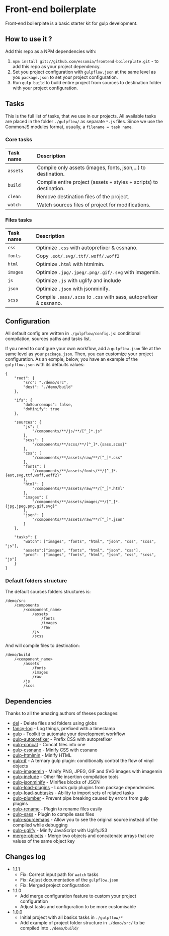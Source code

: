 # Front-end boilerplate

Front-end boilerplate is a basic starter kit for gulp development.

## How to use it ?

Add this repo as a NPM dependencies with:

1. `npm install git://github.com/essomia/frontend-boilerplate.git` - to add this repo as your project dependency.
2. Set you project configuration with `gulpflow.json` at the same level as you `package.json` to set your project configuration.
3. Run `gulp build` to build entire project from sources to destination folder with your project configuration.


## Tasks

This is the full list of tasks, that we use in our projects. All available tasks are placed in the folder `./gulpflow/` as separate `*.js` files. Since we use the CommonJS modules format, usually, a `filename = task name`.

### Core tasks
Task name          | Description
:------------------|:----------------------------------
`assets`           | Compile only assets (images, fonts, json,...) to destination.
`build`            | Compile entire project (assets + styles + scripts) to destination.
`clean`            | Remove destination files of the project.
`watch`            | Watch sources files of project for modifications.

### Files tasks
Task name          | Description
:------------------|:----------------------------------
`css`              | Optimize `.css` with autoprefixer & cssnano.
`fonts`            | Copy `.eot/.svg/.ttf/.woff/.woff2`
`html`             | Optimize `.html` with htmlmin.
`images`           | Optimize `.jpg/.jpeg/.png/.gif/.svg` with imagemin.
`js`               | Optimize `.js` with uglify and include
`json`             | Optimize `.json` with jsonminify.
`scss`             | Compile `.sass/.scss` to `.css` with sass, autoprefixer & cssnano.


## Configuration

All default config are written in `./gulpflow/config.js`: conditional compilation, sources paths and tasks list.

If you need to configure your own workflow, add a `gulpflow.json` file at the same level as your `package.json`.
Then, you can customize your project configuration. As an exmple, below, you have an example of the `gulpflow.json` with its defaults values:

```
{
    "root": {
        "src": "./demo/src",
        "dest": "./demo/build"
    },

    "ifs": {
        "doSourcemaps": false,
        "doMinify": true
    },

    "sources": {
        "js": [
            "/components/**/js/**/[^_]*.js"
        ],
        "scss": [
            "/components/**/scss/**/[^_]*.{sass,scss}"
        ],
        "css": [
            "/components/**/assets/raw/**/[^_]*.css"
        ],
        "fonts": [
            "/components/**/assets/fonts/**/[^_]*.{eot,svg,ttf,woff,woff2}"
        ],
        "html": [
            "/components/**/assets/raw/**/[^_]*.html"
        ],
        "images": [
            "/components/**/assets/images/**/[^_]*.{jpg,jpeg,png,gif,svg}"
        ],
        "json": [
            "/components/**/assets/raw/**/[^_]*.json"
        ]
    },

    "tasks": {
        "watch": ["images", "fonts", "html", "json", "css", "scss", "js"],
        "assets":["images", "fonts", "html", "json", "css"],
        "prod":  ["images", "fonts", "html", "json", "css", "scss", "js"]
    }
}
```


### Default folders structure

The default sources folders structures is:

```
/demo/src
    /components
        /<component_name>
            /assets
                /fonts
                /images
                /raw
            /js
            /scss
```

And will compile files to destination:

```
/demo/build
    /<component_name>
        /assets
            /fonts
            /images
            /raw
        /js
        /scss
```


## Dependencies

Thanks to all the amazing authors of theses packages:
- [del](http://www.npmjs.com/package/del) - Delete files and folders using globs
- [fancy-log](http://www.npmjs.com/package/fancy-log) - Log things, prefixed with a timestamp
- [gulp](http://www.npmjs.com/package/gulp) - Toolkit to automate your development workflow
- [gulp-autoprefixer](http://www.npmjs.com/package/gulp-autoprefixer) - Prefix CSS with autoprefixer
- [gulp-concat](http://www.npmjs.com/package/gulp-concat) - Concat files into one
- [gulp-cssnano](http://www.npmjs.com/package/gulp-cssnano) - Minify CSS with cssnano
- [gulp-htmlmin](http://www.npmjs.com/package/gulp-htmlmin) - Minify HTML
- [gulp-if](http://www.npmjs.com/package/gulp-if) - A ternary gulp plugin: conditionally control the flow of vinyl objects
- [gulp-imagemin](http://www.npmjs.com/package/gulp-imagemin) - Minify PNG, JPEG, GIF and SVG images with imagemin
- [gulp-include](http://www.npmjs.com/package/gulp-include) - Other file insertion compilation tools
- [gulp-jsonminify](http://www.npmjs.com/package/gulp-jsonminify) - Minifies blocks of JSON
- [gulp-load-plugins](http://www.npmjs.com/package/gulp-load-plugins) - Loads gulp plugins from package dependencies
- [gulp-load-subtasks](http://www.npmjs.com/package/gulp-load-subtasks) - Ability to import sets of related tasks
- [gulp-plumber](http://www.npmjs.com/package/gulp-plumber) - Prevent pipe breaking caused by errors from gulp plugins
- [gulp-rename](http://www.npmjs.com/package/gulp-rename) - Plugin to rename files easily
- [gulp-sass](http://www.npmjs.com/package/gulp-sass) - Plugin to compile sass files
- [gulp-sourcemaps](http://www.npmjs.com/package/gulp-sourcemaps) - Allow you to see the original source instead of the compiled while debugging
- [gulp-uglify](http://www.npmjs.com/package/gulp-uglify) - Minify JavaScript with UglifyJS3
- [merge-objects](http://www.npmjs.com/package/merge-objects) - Merge two objects and concatenate arrays that are values of the same object key


## Changes log
* 1.1.1
    * Fix: Correct input path for `watch` tasks
    * Fix: Adjust documentation of the `gulpflow.json`
    * Fix: Merged project configuration
* 1.1.0
    * Add merge configuration feature to custom your project configuration
    * Adjust tasks and configuration to be more customisable
* 1.0.0
    * Initial project with all basics tasks in `./gulpflow/*`
    * Add example of project folder structure in `./demo/src/` to be compiled into `./demo/build/`
